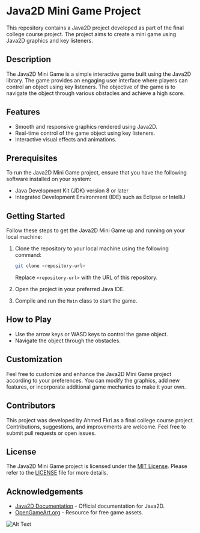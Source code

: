# Java2D Mini Game Project

This repository contains a Java2D project developed as part of the final college course project. The project aims to create a mini game using Java2D graphics and key listeners.

## Description

The Java2D Mini Game is a simple interactive game built using the Java2D library. The game provides an engaging user interface where players can control an object using key listeners. The objective of the game is to navigate the object through various obstacles and achieve a high score.

## Features

- Smooth and responsive graphics rendered using Java2D.
- Real-time control of the game object using key listeners.
- Interactive visual effects and animations.

## Prerequisites

To run the Java2D Mini Game project, ensure that you have the following software installed on your system:

- Java Development Kit (JDK) version 8 or later
- Integrated Development Environment (IDE) such as Eclipse or IntelliJ 

## Getting Started

Follow these steps to get the Java2D Mini Game up and running on your local machine:

1. Clone the repository to your local machine using the following command:

   ```bash
   git clone <repository-url>
   ```

   Replace `<repository-url>` with the URL of this repository.

2. Open the project in your preferred Java IDE.

3. Compile and run the `Main` class to start the game.

## How to Play

- Use the arrow keys or WASD keys to control the game object.
- Navigate the object through the obstacles.

## Customization

Feel free to customize and enhance the Java2D Mini Game project according to your preferences. You can modify the graphics, add new features, or incorporate additional game mechanics to make it your own.

## Contributors

This project was developed by Ahmed Fkri as a final college course project. Contributions, suggestions, and improvements are welcome. Feel free to submit pull requests or open issues.

## License

The Java2D Mini Game project is licensed under the [MIT License](LICENSE). Please refer to the [LICENSE](LICENSE) file for more details.

## Acknowledgements

- [Java2D Documentation](https://docs.oracle.com/javase/tutorial/2d/index.html) - Official documentation for Java2D.
- [OpenGameArt.org](https://opengameart.org/) - Resource for free game assets.

![Alt Text](https://giphy.com/gifs/p9FSackftOXv9rpB2n/fullscreen)


